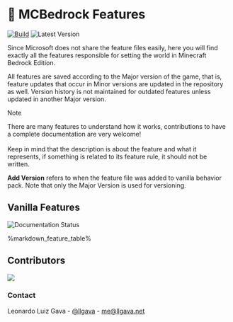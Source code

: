 # 🌴 MCBedrock Features
[![Build](https://github.com/llgava/mcbedrock-features/actions/workflows/build.yml/badge.svg)](https://github.com/llgava/mcbedrock-features/actions/workflows/build.yml) ![Latest Version](https://img.shields.io/github/v/release/llgava/mcbedrock-features?logo=github&logoColor=959DA5&labelColor=353C43&color=33B5E5&label=Latest%20Version)

Since Microsoft does not share the feature files easily, here you will find exactly all the features responsible for setting the world in Minecraft Bedrock Edition.

All features are saved according to the Major version of the game, that is, feature updates that occur in Minor versions are updated in the repository as well. Version history is not maintained for outdated features unless updated in another Major version.

> [!NOTE]
> There are many features to understand how it works, contributions to have a complete documentation are very welcome! <br /><br />Keep in mind that the description is about the feature and what it represents, if something is related to its feature rule, it should not be written.

**Add Version** refers to when the feature file was added to vanilla behavior pack. Note that only the Major Version is used for versioning.

## Vanilla Features
![Documentation Status](https://progress-bar.dev/%collected%/?title=Docs&scale=100&suffix=%&color=353C43)

%markdown_feature_table%

## Contributors
<a href="https://github.com/llgendmcbedrock-features/graphs/contributors">
  <img src="https://contrib.rocks/image?repo=llgava/mcbedrock-features" />
</a>

### Contact
Leonardo Luiz Gava - [@llgava](https://twitter.com/llgava "Leonardo Luiz Gava • Twitter") - <me@llgava.net>